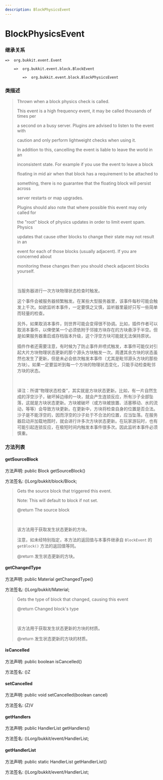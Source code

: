 ```yaml
---
description: BlockPhysicsEvent
---
```


# BlockPhysicsEvent

### 继承关系

    =>  org.bukkit.event.Event

        =>  org.bukkit.event.block.BlockEvent

            =>  org.bukkit.event.block.BlockPhysicsEvent

### 类描述

> Thrown when a block physics check is called.
> 
> This event is a high frequency event, it may be called thousands of times per
> 
> a second on a busy server. Plugins are advised to listen to the event with
> 
> caution and only perform lightweight checks when using it.
> 
> In addition to this, cancelling the event is liable to leave the world in an
> 
> inconsistent state. For example if you use the event to leave a block
> 
> floating in mid air when that block has a requirement to be attached to
> 
> something, there is no guarantee that the floating block will persist across
> 
> server restarts or map upgrades.
> 
> Plugins should also note that where possible this event may only called for
> 
> the "root" block of physics updates in order to limit event spam. Physics
> 
> updates that cause other blocks to change their state may not result in an
> 
> event for each of those blocks (usually adjacent). If you are concerned about
> 
> monitoring these changes then you should check adjacent blocks yourself.
> 
> <br>
> 
> 当服务器进行一次方块物理状态检查时触发。
> 
> 这个事件会被服务器频繁触发。在某些大型服务器里，该事件每秒可能会触发上千次。如欲监听本事件，一定要慎之又慎，监听器里最好只写一些简单而轻量的检查。
> 
> 另外，如果取消本事件，则世界可能会变得很不协调。比如，插件作者可以取消本事件，以俾使某一个必须依附于邻接方块存在的方块悬浮于半空。但是如果服务器重启或存档版本升级，这个浮空方块可能就无法保持原状。
> 
> 插件作者还需要注意，有时候为了防止事件井喷式触发，本事件可能仅对引起大片方块物理状态更新的那个源头方块触发一次。周遭其余方块的状态虽然也发生了更新，但是未必会依次触发本事件（尤其是毗邻源头方块的那些方块）。如果一定要监听到每一个方块的物理状态变化，只能手动检查毗邻方块的状态。
> 
> <br>
> 
> 译注：所谓“物理状态检查”，其实就是方块状态更新。比如，有一片自然生成的浮空沙子，破坏掉边缘的一块，就会产生连锁反应，所有沙子全部坠落，这就是方块状态更新。方块被破坏（或方块被放置、活塞移动、水的流动，等等）会导致方块更新。在更新中，方块将检查自身的位置是否合法。沙子是不能浮空的，因而浮空的沙子处于不合法的位置，应当坠落。在服务器启动并加载地图时，就会进行许多次方块状态更新。在玩家游玩时，也有可能引起连锁反应，在极短时间内触发本事件很多次。因此监听本事件必须慎重。

### 方法列表

#### getSourceBlock

方法声明: public Block getSourceBlock()

方法签名: ()Lorg/bukkit/block/Block;

> Gets the source block that triggered this event.
> 
> Note: This will default to block if not set.
> 
> @return The source block
> 
> <br>
> 
> 该方法用于获取发生状态更新的方块。
> 
> 注意，如未经特别指定，本方法的返回值与本事件继承自 `BlockEvent` 的 `getBlock()` 方法的返回值等同。
> 
> @return 发生状态更新的方块。

#### getChangedType

方法声明: public Material getChangedType()

方法签名: ()Lorg/bukkit/Material;

> Gets the type of block that changed, causing this event
> 
> @return Changed block's type
> 
> <br>
> 
> 该方法用于获取发生状态更新的方块的材质。
> 
> @return 发生状态更新的方块的材质。

#### isCancelled

方法声明: public boolean isCancelled()

方法签名: ()Z

#### setCancelled

方法声明: public void setCancelled(boolean cancel)

方法签名: (Z)V

#### getHandlers

方法声明: public HandlerList getHandlers()

方法签名: ()Lorg/bukkit/event/HandlerList;

#### getHandlerList

方法声明: public static HandlerList getHandlerList()

方法签名: ()Lorg/bukkit/event/HandlerList;
